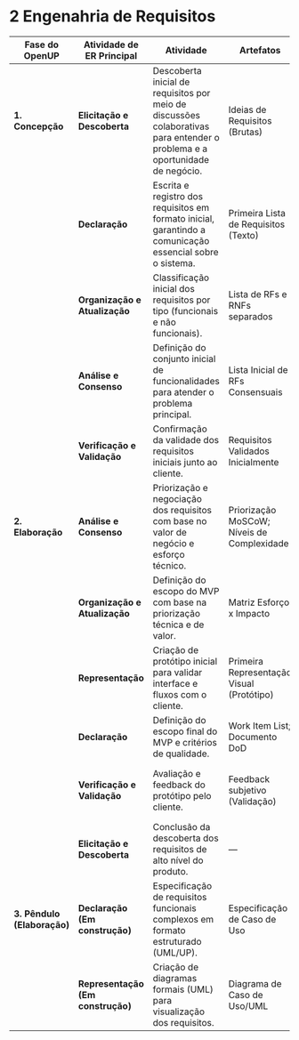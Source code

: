 # 2 Engenahria de Requisitos

| Fase do OpenUP | Atividade de ER Principal | Atividade | Artefatos | Evidências |
|----------------|----------------------------|------------|------------|-------------|
| **1. Concepção** | **Elicitação e Descoberta** | Descoberta inicial de requisitos por meio de discussões colaborativas para entender o problema e a oportunidade de negócio. | Ideias de Requisitos (Brutas) | Brainstorm em reuniões da equipe (foco no escopo e visão). |
|  | **Declaração** | Escrita e registro dos requisitos em formato inicial, garantindo a comunicação essencial sobre o sistema. | Primeira Lista de Requisitos (Texto) | Primeira lista textual de requisitos. |
|  | **Organização e Atualização** | Classificação inicial dos requisitos por tipo (funcionais e não funcionais). | Lista de RFs e RNFs separados | Separação de requisitos funcionais e não funcionais. |
|  | **Análise e Consenso** | Definição do conjunto inicial de funcionalidades para atender o problema principal. | Lista Inicial de RFs Consensuais | Primeira lista de requisitos funcionais acordada pela equipe. |
|  | **Verificação e Validação** | Confirmação da validade dos requisitos iniciais junto ao cliente. | Requisitos Validados Inicialmente | Reuniões de validação com checklist de análise. |
| **2. Elaboração** | **Análise e Consenso** | Priorização e negociação dos requisitos com base no valor de negócio e esforço técnico. | Priorização MoSCoW; Níveis de Complexidade | Reuniões com cliente e equipe para definir valor de negócio e aplicar MoSCoW. |
|  | **Organização e Atualização** | Definição do escopo do MVP com base na priorização técnica e de valor. | Matriz Esforço x Impacto | Matriz esforço x impacto e detalhamento dos requisitos selecionados. |
|  | **Representação** | Criação de protótipo inicial para validar interface e fluxos com o cliente. | Primeira Representação Visual (Protótipo) | Protótipo avaliado positivamente pelo cliente. |
|  | **Declaração** | Definição do escopo final do MVP e critérios de qualidade. | Work Item List; Documento DoD | Work Item List organizada e Definition of Done definida. |
|  | **Verificação e Validação** | Avaliação e feedback do protótipo pelo cliente. | Feedback subjetivo (Validação) | Cliente avaliou o protótipo como excelente. |
|  | **Elicitação e Descoberta** | Conclusão da descoberta dos requisitos de alto nível do produto. | — | — |
| **3. Pêndulo (Elaboração)** | **Declaração (Em construção)** | Especificação de requisitos funcionais complexos em formato estruturado (UML/UP). | Especificação de Caso de Uso | Casos de uso estruturados no modelo UML. |
|  | **Representação (Em construção)** | Criação de diagramas formais (UML) para visualização dos requisitos. | Diagrama de Caso de Uso/UML | Diagrama representando as interações principais. |